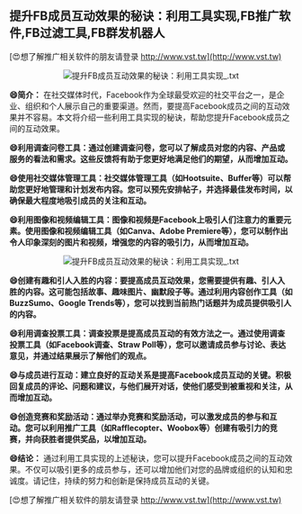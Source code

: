 ## **提升FB成员互动效果的秘诀：利用工具实现,FB推广软件,FB过滤工具,FB群发机器人**

[😍想了解推广相关软件的朋友请登录 http://www.vst.tw](http://www.vst.tw)

 <center><img src="https://vst.tw/MP4/tuiguang/png/5.png" alt="提升FB成员互动效果的秘诀：利用工具实现_.txt"></center>

**😄简介：**
在社交媒体时代，Facebook作为全球最受欢迎的社交平台之一，是企业、组织和个人展示自己的重要渠道。然而，要提高Facebook成员之间的互动效果并不容易。本文将介绍一些利用工具实现的秘诀，帮助您提升Facebook成员之间的互动效果。

**😄利用调查问卷工具：通过创建调查问卷，您可以了解成员对您的内容、产品或服务的看法和需求。这些反馈将有助于您更好地满足他们的期望，从而增加互动。**

**😄使用社交媒体管理工具：社交媒体管理工具（如Hootsuite、Buffer等）可以帮助您更好地管理和计划发布内容。您可以预先安排帖子，并选择最佳发布时间，以确保最大程度地吸引成员的关注和互动。**

**😄利用图像和视频编辑工具：图像和视频是Facebook上吸引人们注意力的重要元素。使用图像和视频编辑工具（如Canva、Adobe Premiere等），您可以制作出令人印象深刻的图片和视频，增强您的内容的吸引力，从而增加互动。**

 <center><img src="https://vst.tw/MP4/tuiguang/png/7.png" alt="提升FB成员互动效果的秘诀：利用工具实现_.txt"></center>

**😄创建有趣和引人入胜的内容：要提高成员互动效果，您需要提供有趣、引人入胜的内容。这可能包括故事、趣味图片、幽默段子等。通过利用内容创作工具（如BuzzSumo、Google Trends等），您可以找到当前热门话题并为成员提供吸引人的内容。**

**😄利用调查投票工具：调查投票是提高成员互动的有效方法之一。通过使用调查投票工具（如Facebook调查、Straw Poll等），您可以邀请成员参与讨论、表达意见，并通过结果展示了解他们的观点。**

**😄与成员进行互动：建立良好的互动关系是提高Facebook成员互动的关键。积极回复成员的评论、问题和建议，与他们展开对话，使他们感受到被重视和关注，从而增加互动。**

**😄创造竞赛和奖励活动：通过举办竞赛和奖励活动，可以激发成员的参与和互动。您可以利用推广工具（如Rafflecopter、Woobox等）创建有吸引力的竞赛，并向获胜者提供奖品，以增加互动。**

**😄结论：**
通过利用工具实现的上述秘诀，您可以提升Facebook成员之间的互动效果。不仅可以吸引更多的成员参与，还可以增加他们对您的品牌或组织的认知和忠诚度。请记住，持续的努力和创新是保持成员互动的关键。

[😍想了解推广相关软件的朋友请登录 http://www.vst.tw](http://www.vst.tw)



